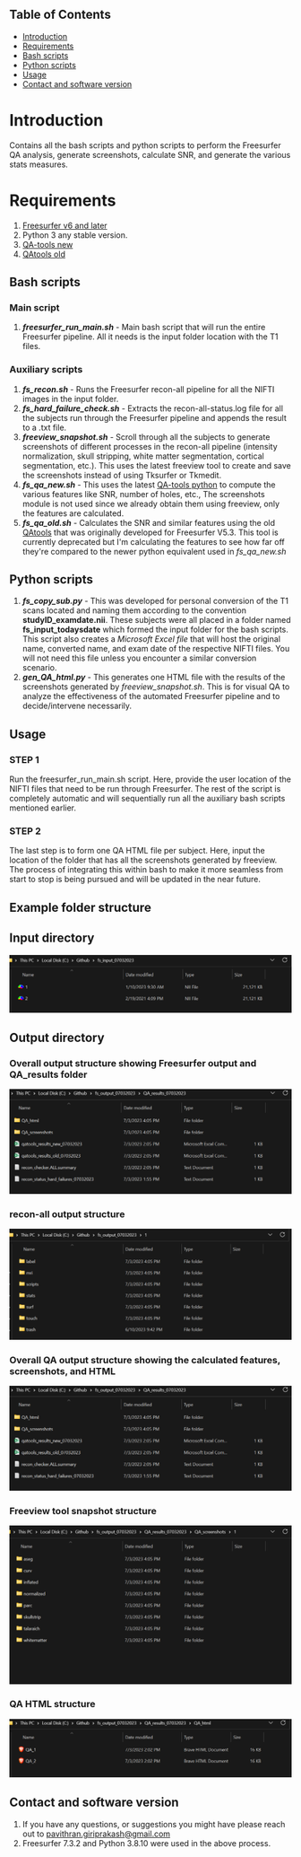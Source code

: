 ## Table of Contents
- [Introduction](#Introduction)
- [Requirements](#Requirements)
- [Bash scripts](#Bash-scripts)
- [Python scripts](#Python-scripts)
- [Usage](#Usage)
- [Contact and software version](#Contact-and-software-version)

# Introduction
<a name="Introduction"></a>
Contains all the bash scripts and python scripts to perform the Freesurfer QA analysis, generate screenshots, calculate SNR, and generate the various stats measures.

# Requirements
<a name="Requirements"></a>
1. [Freesurfer v6 and later](https://surfer.nmr.mgh.harvard.edu/pub/dist/)
2. Python 3 any stable version.
3. [QA-tools new](https://github.com/Deep-MI/fsqc)
4. [QAtools old](https://surfer.nmr.mgh.harvard.edu/fswiki/QATools)
   
## Bash scripts
<a name="Bash-scripts"></a>
### Main script
1. ***freesurfer_run_main.sh*** - Main bash script that will run the entire Freesurfer pipeline. All it needs is the input folder location with the T1 files.
### Auxiliary scripts
1. ***fs_recon.sh*** - Runs the Freesurfer recon-all pipeline for all the NIFTI images in the input folder.
2. ***fs_hard_failure_check.sh*** - Extracts the recon-all-status.log file for all the subjects run through the Freesurfer pipeline and appends the result to a .txt file.
3. ***freeview_snapshot.sh*** - Scroll through all the subjects to generate screenshots of different processes in the recon-all pipeline (intensity normalization, skull stripping, white matter segmentation, cortical segmentation, etc.). This uses the latest freeview tool to create and save the screenshots instead of using Tksurfer or Tkmedit.
4. ***fs_qa_new.sh*** - This uses the latest [QA-tools python](https://github.com/Deep-MI/fsqc) to compute the various features like SNR, number of holes, etc., The screenshots module is not used since we already obtain them using freeview, only the features are calculated.
5. ***fs_qa_old.sh*** - Calculates the SNR and similar features using the old [QAtools](https://surfer.nmr.mgh.harvard.edu/fswiki/QATools) that was originally developed for Freesurfer V5.3. This tool is currently deprecated but I'm calculating the features to see how far off they're compared to the newer python equivalent used in *fs_qa_new.sh*

## Python scripts
<a name="Python-scripts"></a>
1. ***fs_copy_sub.py*** - This was developed for personal conversion of the T1 scans located and naming them according to the convention **studyID_examdate.nii**. These subjects were all placed in a folder named **fs_input_todaysdate** which formed the input folder for the bash scripts. This script also creates a *Microsoft Excel file* that will host the original name, converted name, and exam date of the respective NIFTI files. You will not need this file unless you encounter a similar conversion scenario.
2. ***gen_QA_html.py*** - This generates one HTML file with the results of the screenshots generated by *freeview_snapshot.sh*. This is for visual QA to analyze the effectiveness of the automated Freesurfer pipeline and to decide/intervene necessarily.

## Usage
<a name="Usage"></a>
### STEP 1
Run the freesurfer_run_main.sh script. Here, provide the user location of the NIFTI files that need to be run through Freesurfer. The rest of the script is completely automatic and will sequentially run all the auxiliary bash scripts mentioned earlier. 
### STEP 2
The last step is to form one QA HTML file per subject. Here, input the location of the folder that has all the screenshots generated by freeview. The process of integrating this within bash to make it more seamless from start to stop is being pursued and will be updated in the near future.
## Example folder structure
## Input directory
![Input file structure with NIFTI files](https://github.com/pavi1303/Freesurfer-QA/blob/main/images/input%20structure.png)
## Output directory
### Overall output structure showing Freesurfer output and QA_results folder
![Overall output structure](https://github.com/pavi1303/Freesurfer-QA/blob/main/images/Overall%20QA%20output%20structure.png)
### recon-all output structure
![Overall output structure](https://github.com/pavi1303/Freesurfer-QA/blob/main/images/recon-all%20output%20structure.png)
### Overall QA output structure showing the calculated features, screenshots, and HTML
![Overall QA output structure](https://github.com/pavi1303/Freesurfer-QA/blob/main/images/Overall%20QA%20output%20structure.png)
### Freeview tool snapshot structure
![Freeview snapshot structure](https://github.com/pavi1303/Freesurfer-QA/blob/main/images/Freeview%20snapshot%20structure.png)
### QA HTML structure
![QA HTML structure](https://github.com/pavi1303/Freesurfer-QA/blob/main/images/QA%20html%20structure.png)

## Contact and software version
<a name="Contact-and-software-version"></a>
1. If you have any questions, or suggestions you might have please reach out to pavithran.giriprakash@gmail.com
2. Freesurfer 7.3.2 and Python 3.8.10 were used in the above process. 
